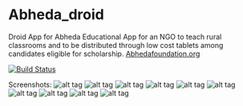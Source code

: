 Abheda_droid
============
Droid App for Abheda
Educational App for an NGO to teach rural classrooms and to be distributed through low cost tablets among candidates eligible for scholarship.
[Abhedafoundation.org](http://www.abhedafoundation.org)

[![Build Status](https://travis-ci.org/ir2pid/Abheda_droid.svg?branch=master)](https://travis-ci.org/ir2pid/Abheda_droid)

Screenshots:
![alt tag](https://dl.dropboxusercontent.com/u/19489672/projects/Abheda/Screenshot_2015-01-11-12-28-01.png)
![alt tag](https://dl.dropboxusercontent.com/u/19489672/projects/Abheda/Screenshot_2015-01-11-12-35-06.png)
![alt tag](https://dl.dropboxusercontent.com/u/19489672/projects/Abheda/Screenshot_2015-03-01-05-34-52.png)
![alt tag](https://dl.dropboxusercontent.com/u/19489672/projects/Abheda/Screenshot_2015-03-01-05-35-02.png)
![alt tag](https://dl.dropboxusercontent.com/u/19489672/projects/Abheda/Screenshot_2015-03-01-05-35-05.png)
![alt tag](https://dl.dropboxusercontent.com/u/19489672/projects/Abheda/Screenshot_2015-03-01-05-35-08.png)
![alt tag](https://dl.dropboxusercontent.com/u/19489672/projects/Abheda/Screenshot_2015-03-01-05-35-40.png)
![alt tag](https://dl.dropboxusercontent.com/u/19489672/projects/Abheda/Screenshot_2015-03-01-05-36-24.png)
![alt tag](https://dl.dropboxusercontent.com/u/19489672/projects/Abheda/Screenshot_2015-03-01-05-37-00.png)
![alt tag](https://dl.dropboxusercontent.com/u/19489672/projects/Abheda/Screenshot_2015-03-01-05-37-33.png)
